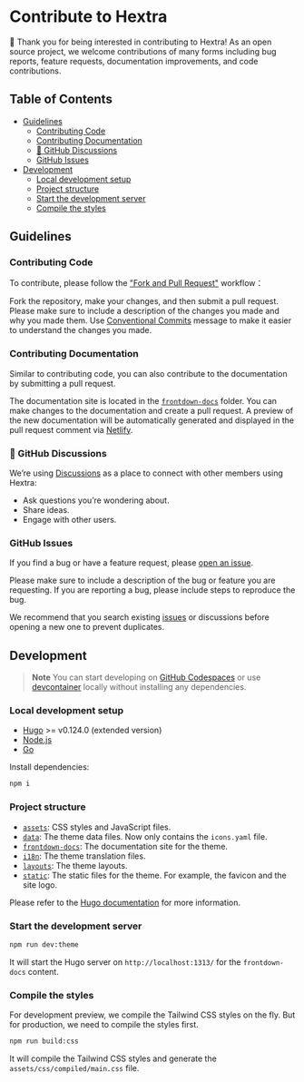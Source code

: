 # Contribute to Hextra

👋 Thank you for being interested in contributing to Hextra! As an open source project, we welcome contributions of many forms including bug reports, feature requests, documentation improvements, and code contributions.

<!-- omit in toc -->
## Table of Contents

- [Guidelines](#guidelines)
  - [Contributing Code](#contributing-code)
  - [Contributing Documentation](#contributing-documentation)
  - [💬 GitHub Discussions](#-github-discussions)
  - [GitHub Issues](#github-issues)
- [Development](#development)
  - [Local development setup](#local-development-setup)
  - [Project structure](#project-structure)
  - [Start the development server](#start-the-development-server)
  - [Compile the styles](#compile-the-styles)


## Guidelines

### Contributing Code

To contribute, please follow the ["Fork and Pull Request"][fork and pull] workflow：

Fork the repository, make your changes, and then submit a pull request.
Please make sure to include a description of the changes you made and why you made them.
Use [Conventional Commits][conventional commits] message to make it easier to understand the changes you made.

### Contributing Documentation

Similar to contributing code, you can also contribute to the documentation by submitting a pull request.

The documentation site is located in the [`frontdown-docs`](../frontdown-docs/) folder.
You can make changes to the documentation and create a pull request. A preview of the new documentation will be automatically generated and displayed in the pull request comment via [Netlify][netlify deploy preview].

### 💬 GitHub Discussions

We’re using [Discussions][discussions] as a place to connect with other members using Hextra:

- Ask questions you’re wondering about.
- Share ideas.
- Engage with other users.

### GitHub Issues

If you find a bug or have a feature request, please [open an issue][issues].

Please make sure to include a description of the bug or feature you are requesting. If you are reporting a bug, please include steps to reproduce the bug.

We recommend that you search existing [issues][issues] or discussions before opening a new one to prevent duplicates.

## Development

> **Note**
> You can start developing on [GitHub Codespaces][open in codespaces] or use [devcontainer][devcontainer] locally without installing any dependencies.

### Local development setup

- [Hugo][hugo] >= v0.124.0 (extended version)
- [Node.js][nodejs]
- [Go][go]

Install dependencies:

```bash
npm i
```

### Project structure

- [`assets`](../assets/): CSS styles and JavaScript files.
- [`data`](../data/): The theme data files. Now only contains the `icons.yaml` file.
- [`frontdown-docs`](../frontdown-docs/): The documentation site for the theme.
- [`i18n`](../i18n/): The theme translation files.
- [`layouts`](../layouts/): The theme layouts.
- [`static`](../static/): The static files for the theme. For example, the favicon and the site logo.

Please refer to the [Hugo documentation][hugo] for more information.

### Start the development server

```bash
npm run dev:theme
```

It will start the Hugo server on `http://localhost:1313/` for the `frontdown-docs` content.

### Compile the styles

For development preview, we compile the Tailwind CSS styles on the fly. But for production, we need to compile the styles first.

```bash
npm run build:css
```

It will compile the Tailwind CSS styles and generate the `assets/css/compiled/main.css` file.

<!--links-->

[fork and pull]: https://docs.github.com/en/get-started/quickstart/contributing-to-projects
[conventional commits]: https://www.conventionalcommits.org
[issues]: https://github.com/imfing/hextra/issues
[discussions]: https://github.com/imfing/hextra/discussions
[nodejs]: https://nodejs.org/en/
[hugo]: https://gohugo.io/
[go]: https://golang.org/doc/install
[devcontainer]: https://code.visualstudio.com/docs/devcontainers/containers
[open in codespaces]: https://codespaces.new/imfing/hextra
[netlify deploy preview]: https://docs.netlify.com/site-deploys/deploy-previews/
